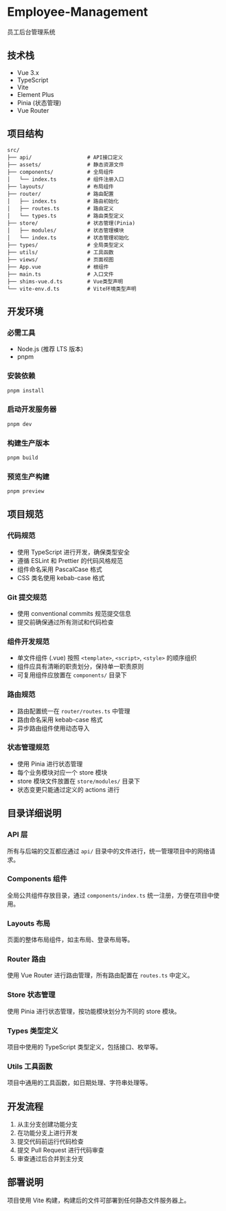 # Employee-Management
员工后台管理系统

## 技术栈

- Vue 3.x
- TypeScript
- Vite
- Element Plus
- Pinia (状态管理)
- Vue Router

## 项目结构

```
src/
├── api/                  # API接口定义
├── assets/               # 静态资源文件
├── components/           # 全局组件
│   └── index.ts          # 组件注册入口
├── layouts/              # 布局组件
├── router/               # 路由配置
│   ├── index.ts          # 路由初始化
│   ├── routes.ts         # 路由定义
│   └── types.ts          # 路由类型定义
├── store/                # 状态管理(Pinia)
│   ├── modules/          # 状态管理模块
│   └── index.ts          # 状态管理初始化
├── types/                # 全局类型定义
├── utils/                # 工具函数
├── views/                # 页面视图
├── App.vue               # 根组件
├── main.ts               # 入口文件
├── shims-vue.d.ts        # Vue类型声明
└── vite-env.d.ts         # Vite环境类型声明
```

## 开发环境

### 必需工具

- Node.js (推荐 LTS 版本)
- pnpm

### 安装依赖

```bash
pnpm install
```

### 启动开发服务器

```bash
pnpm dev
```

### 构建生产版本

```bash
pnpm build
```

### 预览生产构建

```bash
pnpm preview
```

## 项目规范

### 代码规范

- 使用 TypeScript 进行开发，确保类型安全
- 遵循 ESLint 和 Prettier 的代码风格规范
- 组件命名采用 PascalCase 格式
- CSS 类名使用 kebab-case 格式

### Git 提交规范

- 使用 conventional commits 规范提交信息
- 提交前确保通过所有测试和代码检查

### 组件开发规范

- 单文件组件 (.vue) 按照 `<template>`, `<script>`, `<style>` 的顺序组织
- 组件应具有清晰的职责划分，保持单一职责原则
- 可复用组件应放置在 `components/` 目录下

### 路由规范

- 路由配置统一在 `router/routes.ts` 中管理
- 路由命名采用 kebab-case 格式
- 异步路由组件使用动态导入

### 状态管理规范

- 使用 Pinia 进行状态管理
- 每个业务模块对应一个 store 模块
- store 模块文件放置在 `store/modules/` 目录下
- 状态变更只能通过定义的 actions 进行

## 目录详细说明

### API 层
所有与后端的交互都应通过 `api/` 目录中的文件进行，统一管理项目中的网络请求。

### Components 组件
全局公共组件存放目录，通过 `components/index.ts` 统一注册，方便在项目中使用。

### Layouts 布局
页面的整体布局组件，如主布局、登录布局等。

### Router 路由
使用 Vue Router 进行路由管理，所有路由配置在 `routes.ts` 中定义。

### Store 状态管理
使用 Pinia 进行状态管理，按功能模块划分为不同的 store 模块。

### Types 类型定义
项目中使用的 TypeScript 类型定义，包括接口、枚举等。

### Utils 工具函数
项目中通用的工具函数，如日期处理、字符串处理等。

## 开发流程

1. 从主分支创建功能分支
2. 在功能分支上进行开发
3. 提交代码前运行代码检查
4. 提交 Pull Request 进行代码审查
5. 审查通过后合并到主分支

## 部署说明

项目使用 Vite 构建，构建后的文件可部署到任何静态文件服务器上。